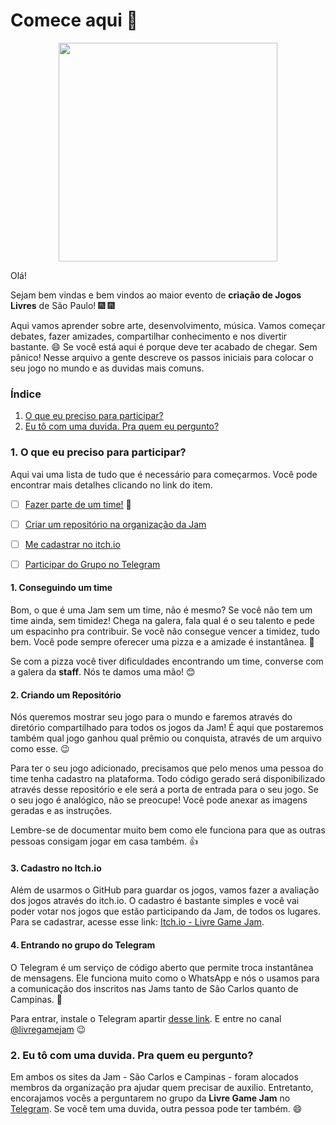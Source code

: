# Comece aqui :rocket:

<img src="https://livregamejam.org/images/logo_large.png" width="350"
style="display: block; margin: auto auto;">

Olá!

Sejam bem vindas e bem vindos ao maior evento de **criação de Jogos Livres** de
São Paulo! :fireworks: :fireworks:

Aqui vamos aprender sobre arte, desenvolvimento, música. Vamos
começar debates, fazer amizades, compartilhar conhecimento e nos divertir
bastante. :smile: Se você está aqui é porque deve ter acabado de chegar.
Sem pânico! Nesse arquivo a gente descreve os passos iniciais para colocar
o seu jogo no mundo e as duvidas mais comuns.


### Índice

1. [O que eu preciso para participar?](#0-o-que-eu-preciso-para-participar) 
1. [Eu tô com uma duvida. Pra quem eu pergunto?](#1-pra-quem-eu-pergunto) 


### 1. O que eu preciso para participar?

Aqui vai uma lista de tudo que é necessário para começarmos. Você pode
encontrar mais detalhes clicando no link do item.

- [ ] [Fazer parte de um time!](#1-conseguindo-um-time) :two_women_holding_hands:
- [ ] [Criar um repositório na organização da Jam](#2-criando-um-repositorio)
- [ ] [Me cadastrar no itch.io](#3-fazendo-cadastro-no-itchio)
- [ ] [Participar do Grupo no Telegram](#4-participando-no-telegram)


#### 1. Conseguindo um time 

Bom, o que é uma Jam sem um time, não é mesmo? Se você não tem um time ainda,
sem timidez! Chega na galera, fala qual é o seu talento e pede um espacinho
pra contribuir. Se você não consegue vencer a timidez, tudo bem. Você pode
sempre oferecer uma pizza e a amizade é instantânea. :pizza: 

Se com a pizza você tiver dificuldades encontrando um time, converse com a
galera da **staff**. Nós te damos uma mão! :blush:

#### 2. Criando um Repositório

Nós queremos mostrar seu jogo para o mundo e faremos através do diretório
compartilhado para todos os jogos da Jam! É aqui que postaremos também qual
jogo ganhou qual prêmio ou conquista, através de um arquivo como esse. :wink:

Para ter o seu jogo adicionado, precisamos que pelo menos uma pessoa do time
tenha cadastro na plataforma. Todo código gerado será disponibilizado através
desse repositório e ele será a porta de entrada para o seu jogo. Se o seu jogo
é analógico, não se preocupe! Você pode anexar as imagens geradas e as
instruções.

Lembre-se de documentar muito bem como ele funciona para que as outras pessoas
consigam jogar em casa também. :+1:

#### 3. Cadastro no Itch.io

Além de usarmos o GitHub para guardar os jogos, vamos fazer a avaliação dos
jogos através do itch.io. O cadastro é bastante simples e você vai poder votar
nos jogos que estão participando da Jam, de todos os lugares. Para se
cadastrar, acesse esse link: [Itch.io - Livre Game Jam](https://itch.io/jam/livre-game-jam).

#### 4. Entrando no grupo do Telegram

O Telegram é um serviço de código aberto que permite troca instantânea de
mensagens. Ele funciona muito como o WhatsApp e nós o usamos para a comunicação
dos inscritos nas Jams tanto de São Carlos quanto de Campinas. :clap:

Para entrar, instale o Telegram apartir [desse link](https://telegram.org/). E
entre no canal [@livregamejam](https://t.me/livregamejam)  :wink:

### 2. Eu tô com uma duvida. Pra quem eu pergunto?

Em ambos os sites da Jam - São Carlos e Campinas - foram alocados membros da
organização pra ajudar quem precisar de auxilio. Entretanto, encorajamos vocês
a perguntarem no grupo da **Livre Game Jam** no
[Telegram](#4-entrando-no-grupo-do-telegram). Se você tem uma
duvida, outra pessoa pode ter também. :smile:
